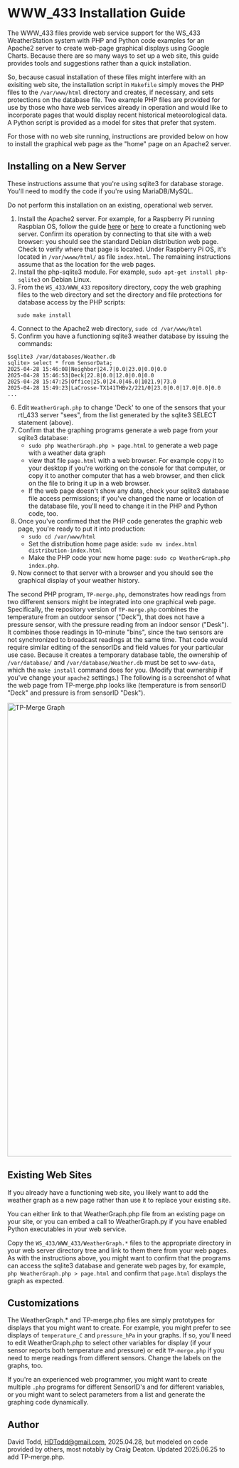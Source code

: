 # WWW_433 Installation Guide

The WWW_433 files provide web service support for the WS_433 WeatherStation system with PHP and Python code examples for an Apache2 server to create web-page graphical displays using Google Charts.  Because there are so many ways to set up a web site, this guide provides tools and suggestions rather than a quick installation.

So, because casual installation of these files might interfere with an exisiting web site, the installation script in `Makefile` simply moves the PHP files to the `/var/www/html` directory and creates, if necessary, and sets protections on the database file.  Two example PHP files are provided for use by those who have web services already in operation and would like to incorporate pages that would display recent historical meteorological data.  A Python script is provided as a model for sites that prefer that system.

For those with no web site running, instructions are provided below on how to install the graphical web page as the "home" page on an Apache2 server.

## Installing on a New Server

These instructions assume that you're using sqlite3 for database storage.  You'll need to modify the code if you're using MariaDB/MySQL.

Do not perform this installation on an existing, operational web server.

1.  Install the Apache2 server.  For example, for a Raspberry Pi running Raspbian OS, follow the guide [here](https://www.tomshardware.com/news/raspberry-pi-web-server,40174.html) or [here](https://pimylifeup.com/raspberry-pi-apache/) to create a functioning web server.  Confirm its operation by connecting to that site with a web browser: you should see the standard Debian distribution web page.  Check to verify where that page is located.  Under Raspberry Pi OS, it's located in `/var/wwww/html/` as file `index.html`.  The remaining instructions assume that as the location for the web pages.
2.  Install the php-sqlite3 module.  For example, `sudo apt-get install php-sqlite3` on Debian Linux.
3.  From the `WS_433/WWW_433` repository directory, copy the web graphing files to the web directory and set the directory and file protections for database access by the PHP scripts:
```
   sudo make install
```
4.  Connect to the Apache2 web directory, `sudo cd /var/www/html` 
5.  Confirm you have a functioning sqlite3 weather database by issuing the commands:
```
$sqlite3 /var/databases/Weather.db
sqlite> select * from SensorData;
2025-04-28 15:46:08|Neighbor|24.7|0.0|23.0|0.0|0.0
2025-04-28 15:46:53|Deck|22.8|0.0|12.0|0.0|0.0
2025-04-28 15:47:25|Office|25.0|24.0|46.0|1021.9|73.0
2025-04-28 15:49:23|LaCrosse-TX141THBv2/221/0|23.0|0.0|17.0|0.0|0.0
...
```
6.  Edit `WeatherGraph.php` to change 'Deck' to one of the sensors that your rtl_433 server "sees", from the list generated by the sqlite3 SELECT statement (above).
7.  Confirm that the graphing programs generate a web page from your sqlite3 database:
    *  `sudo php WeatherGraph.php > page.html` to generate a web page with a weather data graph
    *  view that file `page.html` with a web browser.  For example copy it to your desktop if you're working on the console for that computer, or copy it to another computer that has a web browser, and then click on the file to bring it up in a web browser.
    *  If the web page doesn't show any data, check your sqlite3 database file access permissions; if you've changed the name or location of the database file, you'll need to change it in the PHP and Python code, too.
8.  Once you've confirmed that the PHP code generates the graphic web page, you're ready to put it into production:
    *  `sudo cd /var/www/html`
    *  Set the distribution home page aside: `sudo mv index.html distribution-index.html`
    *  Make the PHP code your new home page: `sudo cp WeatherGraph.php index.php`.
9.  Now connect to that server with a browser and you should see the graphical display of your weather history.

The second PHP program, `TP-merge.php`, demonstrates how readings from two different sensors might be integrated into one graphical web page. Specifically, the repository version of `TP-merge.php` combines the temperature from an outdoor sensor ("Deck"), that does not have a pressure sensor, with the pressure reading from an indoor sensor ("Desk"). It combines those readings in 10-minute "bins", since the two sensors are not synchronized to broadcast readings at the same time.  That code would require similar editing of the sensorIDs and field values for your particular use case.  Because it creates a temporary database table, the ownership of `/var/database/` and `/var/database/Weather.db` must be set to `www-data`, which the `make install` command does for you.  (Modify that ownership if you've change your `apache2` settings.)  The following is a screenshot of what the web page from TP-merge.php looks like (temperature is from sensorID "Deck" and pressure is from sensorID "Desk").

<img width="1018" alt="TP-Merge Graph" src="https://github.com/user-attachments/assets/7ec3ae71-0f0d-4b15-b719-ba6ad827f9fc" />


## Existing Web Sites

If you already have a functioning web site, you likely want to add the weather graph as a new page rather than use it to replace your existing site.

You can either link to that WeatherGraph.php file from an existing page on your site, or you can embed a call to WeatherGraph.py if you have enabled Python executables in your web service.

Copy the `WS_433/WWW_433/WeatherGraph.*` files to the appropriate directory in your web server directory tree and link to them there from your web pages.  As with the instructions above, you might want to confirm that the programs can access the sqlite3 database and generate web pages by, for example, `php WeatherGraph.php > page.html` and confirm that `page.html` displays the graph as expected.

## Customizations

The WeatherGraph.* and TP-merge.php files are simply prototypes for displays that you might want to create.  For example, you might prefer to see displays of `temperature_C` and `pressure_hPa` in your graphs.  If so, you'll need to edit WeatherGraph.php  to select other variables for display (if your sensor reports both temperature and pressure) or edit `TP-merge.php` if you need to merge readings from different sensors.  Change the labels on the graphs, too.

If you're an experienced web programmer, you might want to create multiple `.php` programs for different SensorID's and for different variables, or you might want to select parameters from a list and generate the graphing code dynamically.

## Author

David Todd, HDTodd@gmail.com, 2025.04.28, but modeled on code provided by others, most notably by Craig Deaton.  Updated 2025.06.25 to add TP-merge.php.




